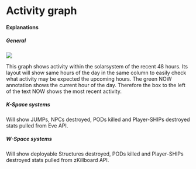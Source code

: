# Activity graph

#### Explanations
##### General
<img src="https://raw.githubusercontent.com/Risingson/eedocs/master/docs/images/ssi/act.png">

This graph shows activity within the solarsystem of the recent 48 hours. Its layout will show same hours of the day in the same column to easily check what activity may be expected the upcoming hours.
The green NOW annotation shows the current hour of the day.
Therefore the box to the left of the text NOW shows the most recent activity.

##### K-Space systems
Will show JUMPs, NPCs destroyed, PODs killed and Player-SHIPs destroyed stats pulled from Eve API.

##### W-Space systems
Will show deployable Structures destroyed, PODs killed and Player-SHIPs destroyed stats pulled from zKillboard API.
<!--stackedit_data:
eyJoaXN0b3J5IjpbLTE1NTM5MDQ5ODhdfQ==
-->